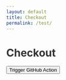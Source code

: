 ```yaml
---
layout: default
title: Checkout
permalink: /test/
---
```


# Checkout


  <title>GitHub Write Test</title>
  <style>
    h1 {
      color: #333;
    }

    button {
      background-color: #007bff;
      color: #fff;
      padding: 10px 20px;
      font-size: 16px;
      border: none;
      border-radius: 5px;
      cursor: pointer;
      transition: background-color 0.3s ease;
    }

    button:hover {
      background-color: #0056b3;
    }

    button:active {
      background-color: #003f7f;
    }

    #status {
      margin-top: 20px;
      font-size: 14px;
      color: #666;
    }
  </style>


  <button id="trigger-action">Trigger GitHub Action</button>


<script>
document.getElementById('trigger-action').addEventListener('click', function() {
  // Replace with your repository details
  const owner = 'm-cochran';
  const repo = 'Randomerr';
  const workflowFile = 'write-file.yml'; // The name of the workflow file

  // Replace with your personal access token
  const token = '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';

  fetch(`https://api.github.com/repos/${owner}/${repo}/actions/workflows/${workflowFile}/dispatches`, {
    method: 'POST',
    headers: {
      'Authorization': `Bearer ${token}`,
      'Accept': 'application/vnd.github.v3+json',
      'Content-Type': 'application/json'
    },
    body: JSON.stringify({
      ref: 'main' // Trigger the workflow on the main branch
    })
  })
  .then(response => {
    if (response.ok) {
      alert('GitHub Action triggered successfully!');
    } else {
      alert('Failed to trigger GitHub Action');
    }
  })
  .catch(error => {
    console.error('Error:', error);
    alert('Error triggering GitHub Action');
  });
});
</script>
